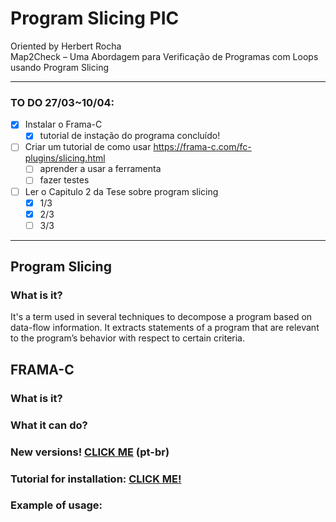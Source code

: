 # Program Slicing PIC
 Oriented by Herbert Rocha <br>
Map2Check – Uma Abordagem para Verificação de Programas com Loops usando Program Slicing

---

### TO DO 27/03~10/04:
- [x] Instalar o Frama-C
  - [x] tutorial de instação do programa concluído!
- [ ] Criar um tutorial de como usar https://frama-c.com/fc-plugins/slicing.html
    - [ ] aprender a usar a ferramenta
    - [ ] fazer testes
- [ ] Ler o Capitulo 2 da Tese sobre program slicing
  - [x] 1/3
  - [x] 2/3
  - [ ] 3/3

---

## Program Slicing
### What is it?
It's a term used in several  techniques to decompose a program based on data-flow information. It extracts statements of a program that are relevant to the program’s behavior with respect to certain criteria. 
## FRAMA-C
### What is it?
### What it can do?
### New versions! [CLICK ME](./informacoesimportantes.md) (pt-br)
### Tutorial for installation: [CLICK ME!](./TutorialPSFramaC.md)
### Example of usage: